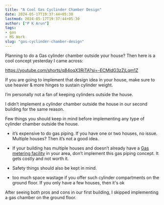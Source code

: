 ```yaml
---
title: "A Cool Gas Cyclinder Chamber Design"
date: 2024-05-17T19:37:44+05:30
lastmod: 2024-05-17T19:37:44+05:30
author: ["P K Arun"]
tags: 
- gas
- MS Work
slug: "gas-cyclinder-chamber-design"
---
```


Planning to do a Gas cylinder chamber outside your house? Then here is a cool concept yesterday I came across:

https://youtube.com/shorts/q84oqX3RiTA?si=-ECMIdG3zZjLqm1Z

If you are going to implement that design idea in your house, make sure to use heavier & more hinges to sustain cylinder weight.

I’m personally not a fan of keeping cylinders outside the house. 

I didn’t implement a cylinder chamber outside the house in our second building for the same reason.

Few things you should keep in mind before implementing any type of cylinder chamber outside the house.

- it’s expensive to do gas piping. If you have one or two houses, no issue. Multiple houses? Then it’s not a good idea.

- If your building has multiple houses and doesn’t already have a [Gas metering facility](https://houseconstructionguide.com/gas-pipeline-work-required-or-not/) in your area, don’t implement this gas piping concept. It gets costly and not worth it. 

- Safety things should also be kept in mind.

- too much space wastage if you offer such cylinder compartments on the ground floor. If you only have a few houses, then it's ok

After seeing both pros and cons in our first building, I skipped implementing a gas chamber on the ground floor. 
